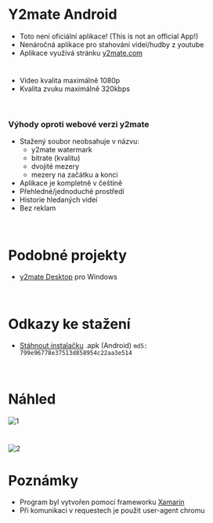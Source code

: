 # Y2mate Android

- Toto není oficiální aplikace! (This is not an official App!)
- Nenáročná aplikace pro stahování videí/hudby z youtube
- Aplikace využívá stránku [y2mate.com](https://www.y2mate.com/)
#
- Video kvalita maximálně 1080p
- Kvalita zvuku maximálně 320kbps

<br/>

### Výhody oproti webové verzi y2mate
- Stažený soubor neobsahuje v názvu:
  - y2mate watermark
  - bitrate (kvalitu)
  - dvojité mezery
  - mezery na začátku a konci
- Aplikace je kompletně v češtině
- Přehledné/jednoduché prostředí
- Historie hledaných videí
- Bez reklam

<br/>

# Podobné projekty
- [y2mate Desktop](https://github.com/RxiPland/y2mate_desktop) pro Windows

<br/>

# Odkazy ke stažení
- [Stáhnout instalačku](https://github.com/RxiPland/y2mate-mobile/releases/download/v1.0.0/y2mate_android.apk) .apk (Android) `md5: 799e96778e37513d858954c22aa3e514`

<br/>

# Náhled
![1](https://github.com/RxiPland/y2mate-mobile/assets/82058894/f1da2181-5b5a-47fe-989e-e7e62a1a70d3)
#
![2](https://github.com/RxiPland/y2mate-mobile/assets/82058894/efd0fe40-d2e7-4a3f-867d-2932d1e87f18)

# Poznámky
- Program byl vytvořen pomocí frameworku [Xamarin](https://dotnet.microsoft.com/en-us/apps/xamarin)
- Při komunikaci v requestech je použit user-agent chromu
